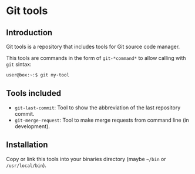 # Git tools #

## Introduction ##

Git tools is a repository that includes tools for Git source code manager.

This tools are commands in the form of `git-*command*` to allow calling with `git` sintax:

```bash
user@box:~:$ git my-tool
```
## Tools included ##

* `git-last-commit`: Tool to show the abbreviation of the last repository commit.
* `git-merge-request`: Tool to make merge requests from command line (in development).

## Installation ##

Copy or link this tools into your binaries directory (maybe `~/bin` or `/usr/local/bin`).
